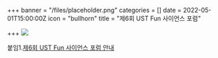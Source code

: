 +++
banner = "/files/placeholder.png"
categories = []
date = 2022-05-01T15:00:00Z
icon = "bullhorn"
title = "제6회 UST Fun 사이언스 포럼"

+++
![](/files/1651510766.091.png)

붙임1.[제6회 UST Fun 사이언스 포럼 안내](/files/ust-6-fun.zip)
